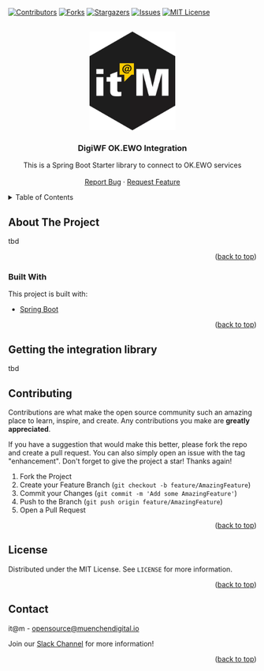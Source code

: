 <div id="top"></div>

<!-- PROJECT SHIELDS -->
[![Contributors][contributors-shield]][contributors-url]
[![Forks][forks-shield]][forks-url]
[![Stargazers][stars-shield]][stars-url]
[![Issues][issues-shield]][issues-url]
[![MIT License][license-shield]][license-url]


<!-- PROJECT LOGO -->
<br />
<div align="center">
  <a href="https://github.com/it-at-m/digiwf-ok.ewo-integration">
    <img src="images/logo.png" alt="Logo" height="200">
  </a>

<h3 align="center">DigiWF OK.EWO Integration</h3>

  <p align="center">
    This is a Spring Boot Starter library to connect to OK.EWO services
     <!-- <br />
   <a href="https://github.com/it-at-m/digiwf-ok.ewo-integration"><strong>Explore the docs »</strong></a> -->
    <br />
    <br />
     <!-- <a href="https://github.com/it-at-m/digiwf-ok.ewo-integration">View Demo</a>
    · -->
    <a href="https://github.com/it-at-m/digiwf-ok.ewo-integration/issues">Report Bug</a>
    ·
    <a href="https://github.com/it-at-m/digiwf-ok.ewo-integration/issues">Request Feature</a>
  </p>
</div>



<!-- TABLE OF CONTENTS -->
<details>
  <summary>Table of Contents</summary>
  <ol>
    <li>
      <a href="#about-the-project">About The Project</a>
      <ul>
        <li><a href="#built-with">Built With</a></li>
      </ul>
    </li>
    <li>
      <a href="#getting-started">Getting Started</a>
    </li>
    <li><a href="#usage">Usage</a></li>
    <li><a href="#contributing">Contributing</a></li>
    <li><a href="#license">License</a></li>
    <li><a href="#contact">Contact</a></li>
  </ol>
</details>



<!-- ABOUT THE PROJECT -->

## About The Project

tbd

<p align="right">(<a href="#top">back to top</a>)</p>

### Built With

This project is built with:

* [Spring Boot](https://spring.io/projects/spring-boot)

<p align="right">(<a href="#top">back to top</a>)</p>



<!-- GETTING STARTED -->

## Getting the integration library

tbd

<!-- CONTRIBUTING -->

## Contributing

Contributions are what make the open source community such an amazing place to learn, inspire, and create. Any
contributions you make are **greatly appreciated**.

If you have a suggestion that would make this better, please fork the repo and create a pull request. You can also
simply open an issue with the tag "enhancement". Don't forget to give the project a star! Thanks again!

1. Fork the Project
2. Create your Feature Branch (`git checkout -b feature/AmazingFeature`)
3. Commit your Changes (`git commit -m 'Add some AmazingFeature'`)
4. Push to the Branch (`git push origin feature/AmazingFeature`)
5. Open a Pull Request

<p align="right">(<a href="#top">back to top</a>)</p>


<!-- LICENSE -->

## License

Distributed under the MIT License. See `LICENSE` for more information.

<p align="right">(<a href="#top">back to top</a>)</p>



<!-- CONTACT -->

## Contact

it@m - opensource@muenchendigital.io

Join our [Slack Channel](https://join.slack.com/t/digiwf/shared_invite/zt-14jxazj1j-jq0WNtXp7S7HAwJA7tKgpw) for more
information!

<p align="right">(<a href="#top">back to top</a>)</p>


<!-- MARKDOWN LINKS & IMAGES -->
<!-- https://www.markdownguide.org/basic-syntax/#reference-style-links -->

[contributors-shield]: https://img.shields.io/github/contributors/it-at-m/digiwf-ok.ewo-integration.svg?style=for-the-badge

[contributors-url]: https://github.com/it-at-m/digiwf-ok.ewo-integration/graphs/contributors

[forks-shield]: https://img.shields.io/github/forks/it-at-m/digiwf-ok.ewo-integration.svg?style=for-the-badge

[forks-url]: https://github.com/it-at-m/digiwf-s3-integration/network/members

[stars-shield]: https://img.shields.io/github/stars/it-at-m/digiwf-ok.ewo-integration.svg?style=for-the-badge

[stars-url]: https://github.com/it-at-m/digiwf-s3-integration/stargazers

[issues-shield]: https://img.shields.io/github/issues/it-at-m/digiwf-ok.ewo-integration.svg?style=for-the-badge

[issues-url]: https://github.com/it-at-m/digiwf-ok.ewo-integration/issues

[license-shield]: https://img.shields.io/github/license/it-at-m/digiwf-ok.ewo-integration.svg?style=for-the-badge

[license-url]: https://github.com/it-at-m/digiwf-ok.ewo-integration/blob/master/LICENSE

[product-screenshot]: images/screenshot.png
